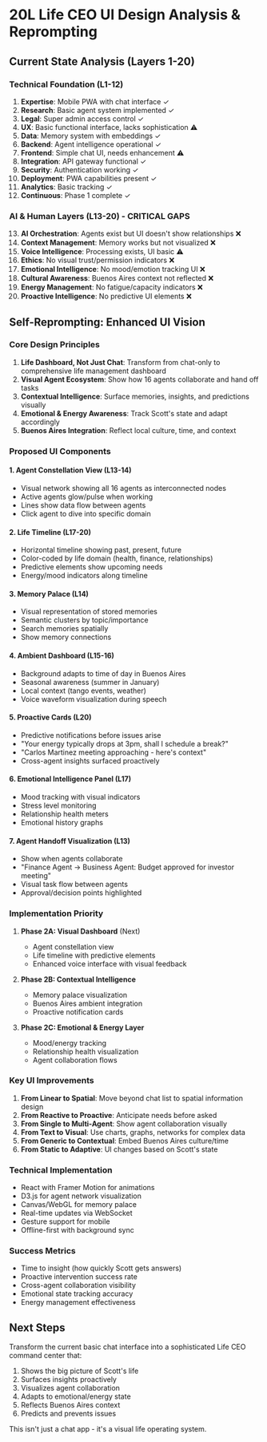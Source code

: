 # 20L Life CEO UI Design Analysis & Reprompting

## Current State Analysis (Layers 1-20)

### Technical Foundation (L1-12)
1. **Expertise**: Mobile PWA with chat interface ✓
2. **Research**: Basic agent system implemented ✓
3. **Legal**: Super admin access control ✓
4. **UX**: Basic functional interface, lacks sophistication ⚠️
5. **Data**: Memory system with embeddings ✓
6. **Backend**: Agent intelligence operational ✓
7. **Frontend**: Simple chat UI, needs enhancement ⚠️
8. **Integration**: API gateway functional ✓
9. **Security**: Authentication working ✓
10. **Deployment**: PWA capabilities present ✓
11. **Analytics**: Basic tracking ✓
12. **Continuous**: Phase 1 complete ✓

### AI & Human Layers (L13-20) - CRITICAL GAPS
13. **AI Orchestration**: Agents exist but UI doesn't show relationships ❌
14. **Context Management**: Memory works but not visualized ❌
15. **Voice Intelligence**: Processing exists, UI basic ⚠️
16. **Ethics**: No visual trust/permission indicators ❌
17. **Emotional Intelligence**: No mood/emotion tracking UI ❌
18. **Cultural Awareness**: Buenos Aires context not reflected ❌
19. **Energy Management**: No fatigue/capacity indicators ❌
20. **Proactive Intelligence**: No predictive UI elements ❌

## Self-Reprompting: Enhanced UI Vision

### Core Design Principles
1. **Life Dashboard, Not Just Chat**: Transform from chat-only to comprehensive life management dashboard
2. **Visual Agent Ecosystem**: Show how 16 agents collaborate and hand off tasks
3. **Contextual Intelligence**: Surface memories, insights, and predictions visually
4. **Emotional & Energy Awareness**: Track Scott's state and adapt accordingly
5. **Buenos Aires Integration**: Reflect local culture, time, and context

### Proposed UI Components

#### 1. Agent Constellation View (L13-14)
- Visual network showing all 16 agents as interconnected nodes
- Active agents glow/pulse when working
- Lines show data flow between agents
- Click agent to dive into specific domain

#### 2. Life Timeline (L17-20)
- Horizontal timeline showing past, present, future
- Color-coded by life domain (health, finance, relationships)
- Predictive elements show upcoming needs
- Energy/mood indicators along timeline

#### 3. Memory Palace (L14)
- Visual representation of stored memories
- Semantic clusters by topic/importance
- Search memories spatially
- Show memory connections

#### 4. Ambient Dashboard (L15-16)
- Background adapts to time of day in Buenos Aires
- Seasonal awareness (summer in January)
- Local context (tango events, weather)
- Voice waveform visualization during speech

#### 5. Proactive Cards (L20)
- Predictive notifications before issues arise
- "Your energy typically drops at 3pm, shall I schedule a break?"
- "Carlos Martinez meeting approaching - here's context"
- Cross-agent insights surfaced proactively

#### 6. Emotional Intelligence Panel (L17)
- Mood tracking with visual indicators
- Stress level monitoring
- Relationship health meters
- Emotional history graphs

#### 7. Agent Handoff Visualization (L13)
- Show when agents collaborate
- "Finance Agent → Business Agent: Budget approved for investor meeting"
- Visual task flow between agents
- Approval/decision points highlighted

### Implementation Priority

1. **Phase 2A: Visual Dashboard** (Next)
   - Agent constellation view
   - Life timeline with predictive elements
   - Enhanced voice interface with visual feedback

2. **Phase 2B: Contextual Intelligence**
   - Memory palace visualization
   - Buenos Aires ambient integration
   - Proactive notification cards

3. **Phase 2C: Emotional & Energy Layer**
   - Mood/energy tracking
   - Relationship health visualization
   - Agent collaboration flows

### Key UI Improvements

1. **From Linear to Spatial**: Move beyond chat list to spatial information design
2. **From Reactive to Proactive**: Anticipate needs before asked
3. **From Single to Multi-Agent**: Show agent collaboration visually
4. **From Text to Visual**: Use charts, graphs, networks for complex data
5. **From Generic to Contextual**: Embed Buenos Aires culture/time
6. **From Static to Adaptive**: UI changes based on Scott's state

### Technical Implementation

- React with Framer Motion for animations
- D3.js for agent network visualization
- Canvas/WebGL for memory palace
- Real-time updates via WebSocket
- Gesture support for mobile
- Offline-first with background sync

### Success Metrics

- Time to insight (how quickly Scott gets answers)
- Proactive intervention success rate
- Cross-agent collaboration visibility
- Emotional state tracking accuracy
- Energy management effectiveness

## Next Steps

Transform the current basic chat interface into a sophisticated Life CEO command center that:
1. Shows the big picture of Scott's life
2. Surfaces insights proactively
3. Visualizes agent collaboration
4. Adapts to emotional/energy state
5. Reflects Buenos Aires context
6. Predicts and prevents issues

This isn't just a chat app - it's a visual life operating system.